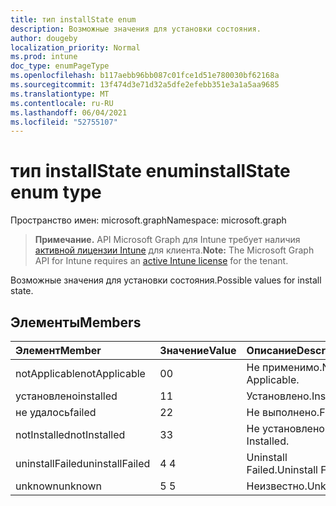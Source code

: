 ```yaml
---
title: тип installState enum
description: Возможные значения для установки состояния.
author: dougeby
localization_priority: Normal
ms.prod: intune
doc_type: enumPageType
ms.openlocfilehash: b117aebb96bb087c01fce1d51e780030bf62168a
ms.sourcegitcommit: 13f474d3e71d32a5dfe2efebb351e3a1a5aa9685
ms.translationtype: MT
ms.contentlocale: ru-RU
ms.lasthandoff: 06/04/2021
ms.locfileid: "52755107"
---
```

# <a name="installstate-enum-type"></a><span data-ttu-id="6cbd8-103">тип installState enum</span><span class="sxs-lookup"><span data-stu-id="6cbd8-103">installState enum type</span></span>

<span data-ttu-id="6cbd8-104">Пространство имен: microsoft.graph</span><span class="sxs-lookup"><span data-stu-id="6cbd8-104">Namespace: microsoft.graph</span></span>

> <span data-ttu-id="6cbd8-105">**Примечание.** API Microsoft Graph для Intune требует наличия [активной лицензии Intune](https://go.microsoft.com/fwlink/?linkid=839381) для клиента.</span><span class="sxs-lookup"><span data-stu-id="6cbd8-105">**Note:** The Microsoft Graph API for Intune requires an [active Intune license](https://go.microsoft.com/fwlink/?linkid=839381) for the tenant.</span></span>

<span data-ttu-id="6cbd8-106">Возможные значения для установки состояния.</span><span class="sxs-lookup"><span data-stu-id="6cbd8-106">Possible values for install state.</span></span>

## <a name="members"></a><span data-ttu-id="6cbd8-107">Элементы</span><span class="sxs-lookup"><span data-stu-id="6cbd8-107">Members</span></span>
|<span data-ttu-id="6cbd8-108">Элемент</span><span class="sxs-lookup"><span data-stu-id="6cbd8-108">Member</span></span>|<span data-ttu-id="6cbd8-109">Значение</span><span class="sxs-lookup"><span data-stu-id="6cbd8-109">Value</span></span>|<span data-ttu-id="6cbd8-110">Описание</span><span class="sxs-lookup"><span data-stu-id="6cbd8-110">Description</span></span>|
|:---|:---|:---|
|<span data-ttu-id="6cbd8-111">notApplicable</span><span class="sxs-lookup"><span data-stu-id="6cbd8-111">notApplicable</span></span>|<span data-ttu-id="6cbd8-112">0</span><span class="sxs-lookup"><span data-stu-id="6cbd8-112">0</span></span>|<span data-ttu-id="6cbd8-113">Не применимо.</span><span class="sxs-lookup"><span data-stu-id="6cbd8-113">Not Applicable.</span></span>|
|<span data-ttu-id="6cbd8-114">установлено</span><span class="sxs-lookup"><span data-stu-id="6cbd8-114">installed</span></span>|<span data-ttu-id="6cbd8-115">1</span><span class="sxs-lookup"><span data-stu-id="6cbd8-115">1</span></span>|<span data-ttu-id="6cbd8-116">Установлено.</span><span class="sxs-lookup"><span data-stu-id="6cbd8-116">Installed.</span></span>|
|<span data-ttu-id="6cbd8-117">не удалось</span><span class="sxs-lookup"><span data-stu-id="6cbd8-117">failed</span></span>|<span data-ttu-id="6cbd8-118">2</span><span class="sxs-lookup"><span data-stu-id="6cbd8-118">2</span></span>|<span data-ttu-id="6cbd8-119">Не выполнено.</span><span class="sxs-lookup"><span data-stu-id="6cbd8-119">Failed.</span></span>|
|<span data-ttu-id="6cbd8-120">notInstalled</span><span class="sxs-lookup"><span data-stu-id="6cbd8-120">notInstalled</span></span>|<span data-ttu-id="6cbd8-121">3</span><span class="sxs-lookup"><span data-stu-id="6cbd8-121">3</span></span>|<span data-ttu-id="6cbd8-122">Не установлено.</span><span class="sxs-lookup"><span data-stu-id="6cbd8-122">Not Installed.</span></span>|
|<span data-ttu-id="6cbd8-123">uninstallFailed</span><span class="sxs-lookup"><span data-stu-id="6cbd8-123">uninstallFailed</span></span>|<span data-ttu-id="6cbd8-124">4 </span><span class="sxs-lookup"><span data-stu-id="6cbd8-124">4</span></span>|<span data-ttu-id="6cbd8-125">Uninstall Failed.</span><span class="sxs-lookup"><span data-stu-id="6cbd8-125">Uninstall Failed.</span></span>|
|<span data-ttu-id="6cbd8-126">unknown</span><span class="sxs-lookup"><span data-stu-id="6cbd8-126">unknown</span></span>|<span data-ttu-id="6cbd8-127">5 </span><span class="sxs-lookup"><span data-stu-id="6cbd8-127">5</span></span>|<span data-ttu-id="6cbd8-128">Неизвестно.</span><span class="sxs-lookup"><span data-stu-id="6cbd8-128">Unknown.</span></span>|




